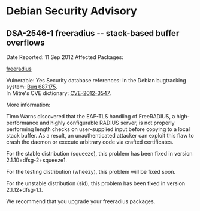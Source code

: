 
Debian Security Advisory
========================


DSA-2546-1 freeradius -- stack-based buffer overflows
-----------------------------------------------------



Date Reported:
11 Sep 2012
Affected Packages:

[freeradius](https://packages.debian.org/src:freeradius)

Vulnerable:
Yes
Security database references:
In the Debian bugtracking system: [Bug 687175](https://bugs.debian.org/cgi-bin/bugreport.cgi?bug=687175).  
In Mitre's CVE dictionary: [CVE-2012-3547](https://security-tracker.debian.org/tracker/CVE-2012-3547).  

More information:

Timo Warns discovered that the EAP-TLS handling of FreeRADIUS, a
high-performance and highly configurable RADIUS server, is not properly
performing length checks on user-supplied input before copying to a local
stack buffer. As a result, an unauthenticated attacker can exploit this
flaw to crash the daemon or execute arbitrary code via crafted
certificates.


For the stable distribution (squeeze), this problem has been fixed in
version 2.1.10+dfsg-2+squeeze1.


For the testing distribution (wheezy), this problem will be fixed soon.


For the unstable distribution (sid), this problem has been fixed in
version 2.1.12+dfsg-1.1.


We recommend that you upgrade your freeradius packages.





